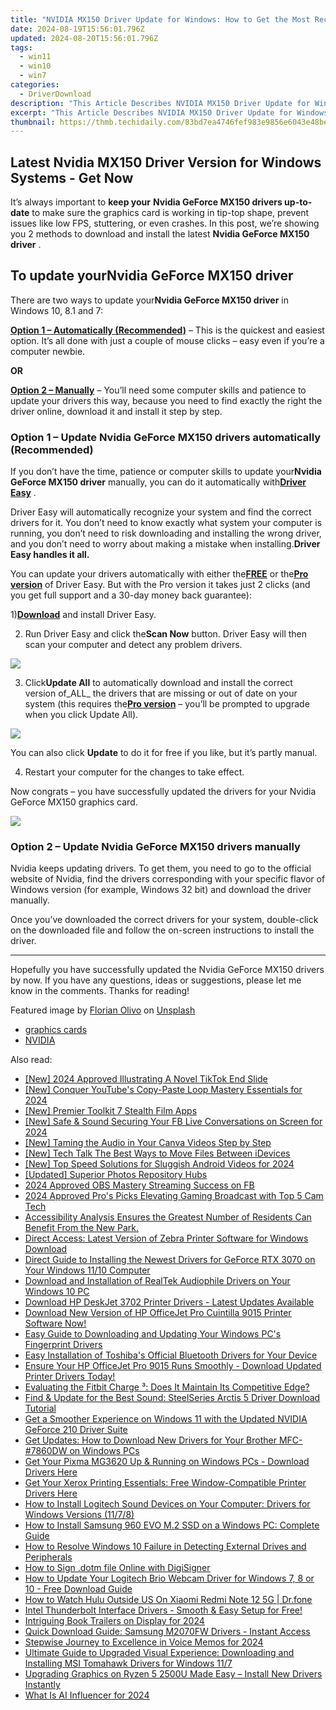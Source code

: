 ```yaml
---
title: "NVIDIA MX150 Driver Update for Windows: How to Get the Most Recent Version Today"
date: 2024-08-19T15:56:01.796Z
updated: 2024-08-20T15:56:01.796Z
tags:
  - win11
  - win10
  - win7
categories:
  - DriverDownload
description: "This Article Describes NVIDIA MX150 Driver Update for Windows: How to Get the Most Recent Version Today"
excerpt: "This Article Describes NVIDIA MX150 Driver Update for Windows: How to Get the Most Recent Version Today"
thumbnail: https://thmb.techidaily.com/83bd7ea4746fef983e9856e6043e48be8dfdd87c4406254504ec111012f48674.jpg
---
```


## Latest Nvidia MX150 Driver Version for Windows Systems - Get Now

It’s always important to **keep your** **Nvidia GeForce MX150 drivers up-to-date** to make sure the graphics card is working in tip-top shape, prevent issues like low FPS, stuttering, or even crashes. In this post, we’re showing you 2 methods to download and install the latest **Nvidia GeForce MX150 driver** .

## To update your**Nvidia GeForce MX150 driver**

 There are two ways to update your**Nvidia GeForce MX150 driver** in Windows 10, 8.1 and 7:

**[Option 1 – Automatically (Recommended)](https://www.drivereasy.com/knowledge/nvidia-geforce-mx150-drivers-download-update-for-windows/#O1)**  – This is the quickest and easiest option. It’s all done with just a couple of mouse clicks – easy even if you’re a computer newbie.

**OR**

[**Option 2 – Manually**](https://tools.techidaily.com/drivereasy/download/) – You’ll need some computer skills and patience to update your drivers this way, because you need to find exactly the right the driver online, download it and install it step by step.

### **Option 1 – Update Nvidia GeForce MX150 drivers automatically (Recommended)**

 If you don’t have the time, patience or computer skills to update your**Nvidia GeForce MX150 driver** manually, you can do it automatically with[**Driver Easy**](https://tools.techidaily.com/drivereasy/download/) .

 Driver Easy will automatically recognize your system and find the correct drivers for it. You don’t need to know exactly what system your computer is running, you don’t need to risk downloading and installing the wrong driver, and you don’t need to worry about making a mistake when installing.**Driver Easy handles it all.**

 You can update your drivers automatically with either the[**FREE**](https://tools.techidaily.com/drivereasy/download/) or the[**Pro version**](https://tools.techidaily.com/drivereasy/download/) of Driver Easy. But with the Pro version it takes just 2 clicks (and you get full support and a 30-day money back guarantee):

 1)[**Download**](https://tools.techidaily.com/drivereasy/download/) and install Driver Easy.

 2) Run Driver Easy and click the**Scan Now** button. Driver Easy will then scan your computer and detect any problem drivers.

![](https://images.drivereasy.com/wp-content/uploads/2019/08/image-166.png)

 3) Click**Update All** to automatically download and install the correct version of_ALL_ the drivers that are missing or out of date on your system (this requires the[**Pro version**](https://tools.techidaily.com/drivereasy/download/) – you’ll be prompted to upgrade when you click Update All).

![](https://images.drivereasy.com/wp-content/uploads/2019/08/image-167.png)

 You can also click **Update** to do it for free if you like, but it’s partly manual.

4) Restart your computer for the changes to take effect.

 Now congrats – you have successfully updated the drivers for your Nvidia GeForce MX150 graphics card.

<!-- affiliate ads begin -->
<a href="https://secure.2checkout.com/order/checkout.php?PRODS=3851691&QTY=1&AFFILIATE=108875&CART=1"><img src="http://www.aiseesoft.com/avangate/30p/banner.jpg" border="0"></a>
<!-- affiliate ads end -->
### Option 2 – Update Nvidia GeForce MX150 drivers manually

 Nvidia keeps updating drivers. To get them, you need to go to the official website of Nvidia, find the drivers corresponding with your specific flavor of Windows version (for example, Windows 32 bit) and download the driver manually.

 Once you’ve downloaded the correct drivers for your system, double-click on the downloaded file and follow the on-screen instructions to install the driver.

---

 Hopefully you have successfully updated the Nvidia GeForce MX150 drivers by now. If you have any questions, ideas or suggestions, please let me know in the comments. Thanks for reading!

 Featured image by [Florian Olivo](https://unsplash.com/@rxspawn?utm%5Fsource=unsplash&utm%5Fmedium=referral&utm%5Fcontent=creditCopyText) on [Unsplash](https://unsplash.com/search/photos/gaming?utm%5Fsource=unsplash&utm%5Fmedium=referral&utm%5Fcontent=creditCopyText)

* [graphics cards](https://tools.techidaily.com/drivereasy/download/)
* [NVIDIA](https://tools.techidaily.com/drivereasy/download/)

<ins class="adsbygoogle"
     style="display:block"
     data-ad-format="autorelaxed"
     data-ad-client="ca-pub-7571918770474297"
     data-ad-slot="1223367746"></ins>



<ins class="adsbygoogle"
     style="display:block"
     data-ad-client="ca-pub-7571918770474297"
     data-ad-slot="8358498916"
     data-ad-format="auto"
     data-full-width-responsive="true"></ins>

<span class="atpl-alsoreadstyle">Also read:</span>
<div><ul>
<li><a href="https://tiktok-videos.techidaily.com/new-2024-approved-illustrating-a-novel-tiktok-end-slide/"><u>[New] 2024 Approved  Illustrating A Novel TikTok End Slide</u></a></li>
<li><a href="https://facebook-video-share.techidaily.com/new-conquer-youtubes-copy-paste-loop-mastery-essentials-for-2024/"><u>[New] Conquer YouTube's Copy-Paste  Loop Mastery Essentials for 2024</u></a></li>
<li><a href="https://facebook-videos.techidaily.com/new-premier-toolkit-7-stealth-film-apps/"><u>[New] Premier Toolkit  7 Stealth Film Apps</u></a></li>
<li><a href="https://facebook-video-content.techidaily.com/new-safe-and-sound-securing-your-fb-live-conversations-on-screen-for-2024/"><u>[New] Safe & Sound  Securing Your FB Live Conversations on Screen for 2024</u></a></li>
<li><a href="https://some-guidance.techidaily.com/new-taming-the-audio-in-your-canva-videos-step-by-step/"><u>[New] Taming the Audio in Your Canva Videos Step by Step</u></a></li>
<li><a href="https://some-skills.techidaily.com/new-tech-talk-the-best-ways-to-move-files-between-idevices/"><u>[New] Tech Talk  The Best Ways to Move Files Between iDevices</u></a></li>
<li><a href="https://fox-links.techidaily.com/new-top-speed-solutions-for-sluggish-android-videos-for-2024/"><u>[New] Top Speed Solutions for Sluggish Android Videos for 2024</u></a></li>
<li><a href="https://some-skills.techidaily.com/updated-superior-photos-repository-hubs/"><u>[Updated] Superior Photos Repository Hubs</u></a></li>
<li><a href="https://remote-screen-capture.techidaily.com/2024-approved-obs-mastery-streaming-success-on-fb/"><u>2024 Approved  OBS Mastery  Streaming Success on FB</u></a></li>
<li><a href="https://digital-screen-recording.techidaily.com/2024-approved-pros-picks-elevating-gaming-broadcast-with-top-5-cam-tech/"><u>2024 Approved  Pro's Picks  Elevating Gaming Broadcast with Top 5 Cam Tech</u></a></li>
<li><a href="https://driver-download.techidaily.com/accessibility-analysis-ensures-the-greatest-number-of-residents-can-benefit-from-the-new-park/"><u>Accessibility Analysis Ensures the Greatest Number of Residents Can Benefit From the New Park.</u></a></li>
<li><a href="https://driver-download.techidaily.com/direct-access-latest-version-of-zebra-printer-software-for-windows-download/"><u>Direct Access: Latest Version of Zebra Printer Software for Windows Download</u></a></li>
<li><a href="https://driver-download.techidaily.com/direct-guide-to-installing-the-newest-drivers-for-geforce-rtx-3070-on-your-windows-1110-computer/"><u>Direct Guide to Installing the Newest Drivers for GeForce RTX 3070 on Your Windows 11/10 Computer</u></a></li>
<li><a href="https://driver-download.techidaily.com/download-and-installation-of-realtek-audiophile-drivers-on-your-windows-10-pc/"><u>Download and Installation of RealTek Audiophile Drivers on Your Windows 10 PC</u></a></li>
<li><a href="https://driver-download.techidaily.com/download-hp-deskjet-3702-printer-drivers-latest-updates-available/"><u>Download HP DeskJet 3702 Printer Drivers - Latest Updates Available</u></a></li>
<li><a href="https://win-amazing.techidaily.com/download-new-version-of-hp-officejet-pro-cuintilla-9015-printer-software-now/"><u>Download New Version of HP OfficeJet Pro Cuintilla 9015 Printer Software Now!</u></a></li>
<li><a href="https://driver-download.techidaily.com/easy-guide-to-downloading-and-updating-your-windows-pcs-fingerprint-drivers/"><u>Easy Guide to Downloading and Updating Your Windows PC's Fingerprint Drivers</u></a></li>
<li><a href="https://driver-download.techidaily.com/easy-installation-of-toshibas-official-bluetooth-drivers-for-your-device/"><u>Easy Installation of Toshiba's Official Bluetooth Drivers for Your Device</u></a></li>
<li><a href="https://driver-download.techidaily.com/ensure-your-hp-officejet-pro-9015-runs-smoothly-download-updated-printer-drivers-today/"><u>Ensure Your HP OfficeJet Pro 9015 Runs Smoothly - Download Updated Printer Drivers Today!</u></a></li>
<li><a href="https://buynow-marvelous.techidaily.com/evaluating-the-fitbit-charge-does-it-maintain-its-competitive-edge/"><u>Evaluating the Fitbit Charge ³: Does It Maintain Its Competitive Edge?</u></a></li>
<li><a href="https://driver-download.techidaily.com/find-and-update-for-the-best-sound-steelseries-arctis-5-driver-download-tutorial/"><u>Find & Update for the Best Sound: SteelSeries Arctis 5 Driver Download Tutorial</u></a></li>
<li><a href="https://driver-download.techidaily.com/get-a-smoother-experience-on-windows-11-with-the-updated-nvidia-geforce-210-driver-suite/"><u>Get a Smoother Experience on Windows 11 with the Updated NVIDIA GeForce 210 Driver Suite</u></a></li>
<li><a href="https://driver-download.techidaily.com/get-updates-how-to-download-new-drivers-for-your-brother-mfc-7860dw-on-windows-pcs/"><u>Get Updates: How to Download New Drivers for Your Brother MFC-#7860DW on Windows PCs</u></a></li>
<li><a href="https://driver-download.techidaily.com/get-your-pixma-mg3620-up-and-running-on-windows-pcs-download-drivers-here/"><u>Get Your Pixma MG3620 Up & Running on Windows PCs - Download Drivers Here</u></a></li>
<li><a href="https://driver-download.techidaily.com/1722968289994-get-your-xerox-printing-essentials-free-window-compatible-printer-drivers-here/"><u>Get Your Xerox Printing Essentials: Free Window-Compatible Printer Drivers Here</u></a></li>
<li><a href="https://driver-download.techidaily.com/how-to-install-logitech-sound-devices-on-your-computer-drivers-for-windows-versions-1178/"><u>How to Install Logitech Sound Devices on Your Computer: Drivers for Windows Versions (11/7/8)</u></a></li>
<li><a href="https://driver-download.techidaily.com/how-to-install-samsung-960-evo-m2-ssd-on-a-windows-pc-complete-guide/"><u>How to Install Samsung 960 EVO M.2 SSD on a Windows PC: Complete Guide</u></a></li>
<li><a href="https://driver-download.techidaily.com/how-to-resolve-windows-10-failure-in-detecting-external-drives-and-peripherals/"><u>How to Resolve Windows 10 Failure in Detecting External Drives and Peripherals</u></a></li>
<li><a href="https://blog-min.techidaily.com/how-to-sign-dotm-file-online-with-digisigner-by-ldigisigner-sign-a-word-sign-a-word/"><u>How to Sign .dotm file Online with DigiSigner</u></a></li>
<li><a href="https://driver-download.techidaily.com/how-to-update-your-logitech-brio-webcam-driver-for-windows-7-8-or-10-free-download-guide/"><u>How to Update Your Logitech Brio Webcam Driver for Windows 7, 8 or 10 - Free Download Guide</u></a></li>
<li><a href="https://change-location.techidaily.com/how-to-watch-hulu-outside-us-on-xiaomi-redmi-note-12-5g-drfone-by-drfone-virtual-android/"><u>How to Watch Hulu Outside US On Xiaomi Redmi Note 12 5G | Dr.fone</u></a></li>
<li><a href="https://driver-download.techidaily.com/intel-thunderbolt-interface-drivers-smooth-and-easy-setup-for-free/"><u>Intel Thunderbolt Interface Drivers - Smooth & Easy Setup for Free!</u></a></li>
<li><a href="https://extra-skills.techidaily.com/intriguing-book-trailers-on-display-for-2024/"><u>Intriguing Book Trailers on Display for 2024</u></a></li>
<li><a href="https://driver-download.techidaily.com/quick-download-guide-samsung-m2070fw-drivers-instant-access/"><u>Quick Download Guide: Samsung M2070FW Drivers - Instant Access</u></a></li>
<li><a href="https://extra-approaches.techidaily.com/stepwise-journey-to-excellence-in-voice-memos-for-2024/"><u>Stepwise Journey to Excellence in Voice Memos for 2024</u></a></li>
<li><a href="https://driver-download.techidaily.com/ultimate-guide-to-upgraded-visual-experience-downloading-and-installing-msi-tomahawk-drivers-for-windows-117/"><u>Ultimate Guide to Upgraded Visual Experience: Downloading and Installing MSI Tomahawk Drivers for Windows 11/7</u></a></li>
<li><a href="https://driver-download.techidaily.com/upgrading-graphics-on-ryzen-5-2500u-made-easy-install-new-drivers-instantly/"><u>Upgrading Graphics on Ryzen 5 2500U Made Easy – Install New Drivers Instantly</u></a></li>
<li><a href="https://ai-topics.techidaily.com/what-is-ai-influencer-for-2024/"><u>What Is AI Influencer for 2024</u></a></li>
</ul></div>
